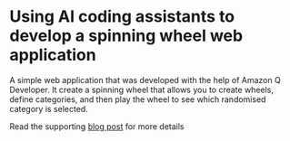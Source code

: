 # Using AI coding assistants to develop a spinning wheel web application

A simple web application that was developed with the help of Amazon Q Developer. It create a spinning wheel that allows you to create wheels, define categories, and then play the wheel to see which randomised category is selected.

Read the supporting [blog post](https://dev.to/aws/using-ai-coding-assistants-to-develop-a-spinning-wheel-web-application-2g55) for more details
